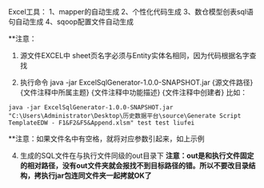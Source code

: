 Excel工具：
    1、mapper的自动生成
    2、个性化代码生成
    3、数仓模型创表sql语句自动生成
    4、sqoop配置文件自动生成
    
**注意：

1. 源文件EXCEL中 sheet页名字必须与Entity实体名相同，因为代码根据名字查找
    
2. 执行命令 java -jar ExcelSqlGenerator-1.0.0-SNAPSHOT.jar {源文件路径} {文件注释中所属主题} {文件注释中功能描述} {文件注释中创建者}
比如：
 ```
 java -jar ExcelSqlGenerator-1.0.0-SNAPSHOT.jar "C:\Users\Administrator\Desktop\历史数据平台\source\Generate Script TemplateEDW - F1&F2&F5&Append.xlsm" test test liufei
 ```
 **注意：如果文件名中有空格，就将对应参数引起来，如上示例
 
4. 生成的SQL文件在与执行文件同级的out目录下
 **注意：out是和执行文件固定的相对路径，没有out文件夹就会报找不到目标路径的错。所以不要改目录结构，拷执行jar包连同文件夹一起拷就OK了**


